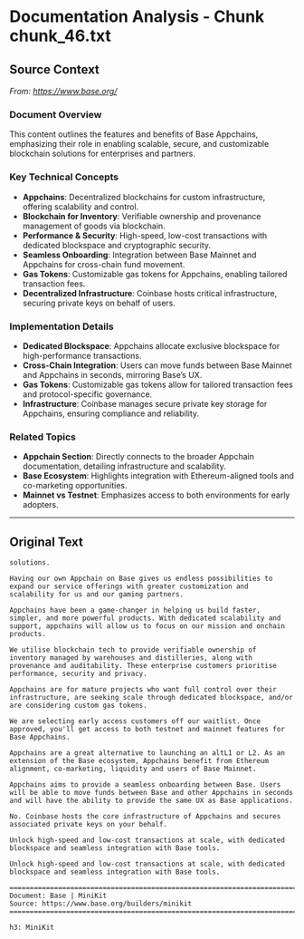# Documentation Analysis - Chunk chunk_46.txt

## Source Context
*From: https://www.base.org/*

### Document Overview  
This content outlines the features and benefits of Base Appchains, emphasizing their role in enabling scalable, secure, and customizable blockchain solutions for enterprises and partners.  

### Key Technical Concepts  
- **Appchains**: Decentralized blockchains for custom infrastructure, offering scalability and control.  
- **Blockchain for Inventory**: Verifiable ownership and provenance management of goods via blockchain.  
- **Performance & Security**: High-speed, low-cost transactions with dedicated blockspace and cryptographic security.  
- **Seamless Onboarding**: Integration between Base Mainnet and Appchains for cross-chain fund movement.  
- **Gas Tokens**: Customizable gas tokens for Appchains, enabling tailored transaction fees.  
- **Decentralized Infrastructure**: Coinbase hosts critical infrastructure, securing private keys on behalf of users.  

### Implementation Details  
- **Dedicated Blockspace**: Appchains allocate exclusive blockspace for high-performance transactions.  
- **Cross-Chain Integration**: Users can move funds between Base Mainnet and Appchains in seconds, mirroring Base’s UX.  
- **Gas Tokens**: Customizable gas tokens allow for tailored transaction fees and protocol-specific governance.  
- **Infrastructure**: Coinbase manages secure private key storage for Appchains, ensuring compliance and reliability.  

### Related Topics  
- **Appchain Section**: Directly connects to the broader Appchain documentation, detailing infrastructure and scalability.  
- **Base Ecosystem**: Highlights integration with Ethereum-aligned tools and co-marketing opportunities.  
- **Mainnet vs Testnet**: Emphasizes access to both environments for early adopters.

---

## Original Text
```
solutions.

Having our own Appchain on Base gives us endless possibilities to expand our service offerings with greater customization and scalability for us and our gaming partners.

Appchains have been a game-changer in helping us build faster, simpler, and more powerful products. With dedicated scalability and support, appchains will allow us to focus on our mission and onchain products.

We utilise blockchain tech to provide verifiable ownership of inventory managed by warehouses and distilleries, along with provenance and auditability. These enterprise customers prioritise performance, security and privacy.

Appchains are for mature projects who want full control over their infrastructure, are seeking scale through dedicated blockspace, and/or are considering custom gas tokens.

We are selecting early access customers off our waitlist. Once approved, you'll get access to both testnet and mainnet features for Base Appchains.

Appchains are a great alternative to launching an altL1 or L2. As an extension of the Base ecosystem, Appchains benefit from Ethereum alignment, co-marketing, liquidity and users of Base Mainnet.

Appchains aims to provide a seamless onboarding between Base. Users will be able to move funds between Base and other Appchains in seconds and will have the ability to provide the same UX as Base applications.

No. Coinbase hosts the core infrastructure of Appchains and secures associated private keys on your behalf.

Unlock high-speed and low-cost transactions at scale, with dedicated blockspace and seamless integration with Base tools.

Unlock high-speed and low-cost transactions at scale, with dedicated blockspace and seamless integration with Base tools.

================================================================================
Document: Base | MiniKit
Source: https://www.base.org/builders/minikit
================================================================================

h3: MiniKit

```